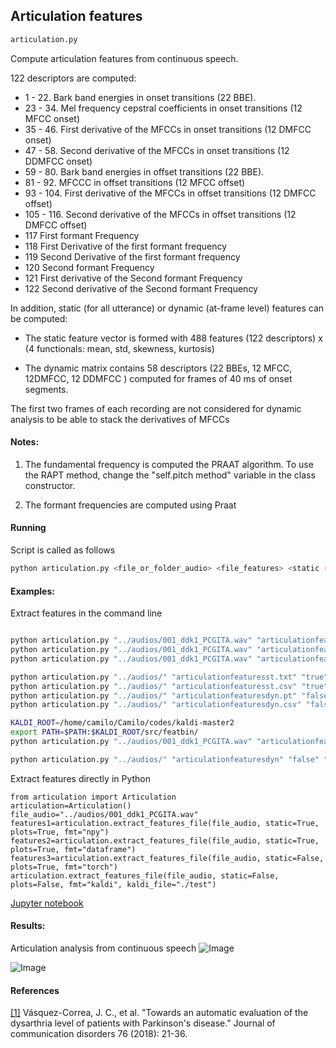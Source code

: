 ## Articulation features

```sh
articulation.py
```
Compute articulation features from continuous speech.

122 descriptors are computed:

- 1 - 22. Bark band energies in onset transitions (22 BBE).
- 23 - 34. Mel frequency cepstral coefficients in onset transitions (12 MFCC onset)
- 35 - 46. First derivative of the MFCCs in onset transitions (12 DMFCC onset)
- 47 - 58. Second derivative of the MFCCs in onset transitions (12 DDMFCC onset)
- 59 - 80. Bark band energies in offset transitions (22 BBE).
- 81 - 92. MFCCC in offset transitions (12 MFCC offset)
- 93 - 104. First derivative of the MFCCs in offset transitions (12 DMFCC offset)
- 105 - 116. Second derivative of the MFCCs in offset transitions (12 DMFCC offset)
- 117 First formant Frequency
- 118 First Derivative of the first formant frequency
- 119 Second Derivative of the first formant frequency
- 120 Second formant Frequency
- 121 First derivative of the Second formant Frequency
- 122 Second derivative of the Second formant Frequency

In addition, static (for all utterance) or dynamic (at-frame level) features can be computed:

- The static feature vector is formed with 488 features (122 descriptors) x (4 functionals: mean, std, skewness, kurtosis)

- The dynamic matrix contains 58 descriptors (22 BBEs, 12 MFCC, 12DMFCC, 12 DDMFCC ) computed for frames of 40 ms of onset segments.

The first two frames of each recording are not considered for dynamic analysis to be able to stack the derivatives of MFCCs

#### Notes:
1. The fundamental frequency is computed the PRAAT algorithm. To use the RAPT method,  change the "self.pitch method" variable in the class constructor.

2. The formant frequencies are computed using Praat


#### Running
Script is called as follows

```sh
python articulation.py <file_or_folder_audio> <file_features> <static (true or false)> <plots (true or false)> <format (csv, txt, npy, kaldi, torch)>
```

#### Examples:

Extract features in the command line
```sh

python articulation.py "../audios/001_ddk1_PCGITA.wav" "articulationfeaturesAst.txt" "true" "true" "txt"
python articulation.py "../audios/001_ddk1_PCGITA.wav" "articulationfeaturesUst.csv" "true" "true" "csv"
python articulation.py "../audios/001_ddk1_PCGITA.wav" "articulationfeaturesUdyn.pt" "false" "true" "torch"

python articulation.py "../audios/" "articulationfeaturesst.txt" "true" "false" "txt"
python articulation.py "../audios/" "articulationfeaturesst.csv" "true" "false" "csv"
python articulation.py "../audios/" "articulationfeaturesdyn.pt" "false" "false" "torch"
python articulation.py "../audios/" "articulationfeaturesdyn.csv" "false" "false" "csv"

KALDI_ROOT=/home/camilo/Camilo/codes/kaldi-master2
export PATH=$PATH:$KALDI_ROOT/src/featbin/
python articulation.py "../audios/001_ddk1_PCGITA.wav" "articulationfeaturesUdyn" "false" "false" "kaldi"

python articulation.py "../audios/" "articulationfeaturesdyn" "false" "false" "kaldi"
```

Extract features directly in Python
```
from articulation import Articulation
articulation=Articulation()
file_audio="../audios/001_ddk1_PCGITA.wav"
features1=articulation.extract_features_file(file_audio, static=True, plots=True, fmt="npy")
features2=articulation.extract_features_file(file_audio, static=True, plots=True, fmt="dataframe")
features3=articulation.extract_features_file(file_audio, static=False, plots=True, fmt="torch")
articulation.extract_features_file(file_audio, static=False, plots=False, fmt="kaldi", kaldi_file="./test")
```

[Jupyter notebook](https://github.com/jcvasquezc/DisVoice/blob/master/notebooks_examples/articulation_features.ipynb)

#### Results:

Articulation analysis from continuous speech
![Image](https://github.com/jcvasquezc/DisVoice/blob/master/images/articulation_continuousFormants.png?raw=True)


![Image](https://github.com/jcvasquezc/DisVoice/blob/master/images/articulation_transition.png?raw=True)


#### References

[[1]](https://www5.informatik.uni-erlangen.de/Forschung/Publikationen/2018/Vasquez-Correa18-TAA.pdf) Vásquez-Correa, J. C., et al. "Towards an automatic evaluation of the dysarthria level of patients with Parkinson's disease." Journal of communication disorders 76 (2018): 21-36.
